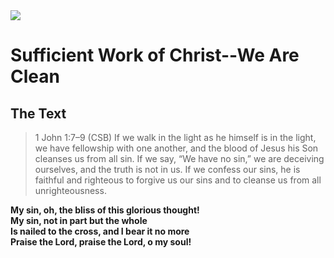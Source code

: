 <img class="intro-right" src="/images/book-ccss-3.jpg">

# Sufficient Work of Christ--We Are Clean

## The Text

>1 John 1:7–9 (CSB) If we walk in the light as he himself is in the light, we have fellowship with one another, and the blood of Jesus his Son cleanses us from all sin. If we say, “We have no sin,” we are deceiving ourselves, and the truth is not in us. If we confess our sins, he is faithful and righteous to forgive us our sins and to cleanse us from all unrighteousness.

**My sin, oh, the bliss of this glorious thought!**  
**My sin, not in part but the whole**  
**Is nailed to the cross, and I bear it no more**  
**Praise the Lord, praise the Lord, o my soul!**
